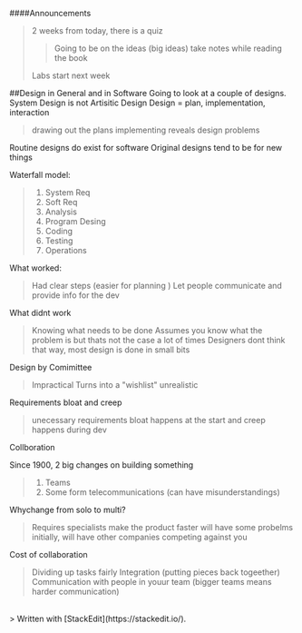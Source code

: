 ####Announcements
> 2 weeks from today, there is a quiz
>  
>  >Going to be on the ideas (big ideas)
>  > take notes while reading the book
>  
>  Labs start next week
>  

##Design in General and in Software
 Going to look at a couple of designs.
 System Design is not Artisitic Design
 Design = plan, implementation, interaction
  > drawing out the plans
  > implementing reveals design problems
  
  Routine designs do exist for software
  Original designs tend to be for new things
  
  Waterfall model:
  > 1. System Req
  > 2. Soft Req
  > 3. Analysis
  > 4. Program Desing
  > 5. Coding
  > 6. Testing
  > 7. Operations

What worked:
> Had clear steps (easier for planning )
> Let people communicate and provide info for the dev

What didnt work
> Knowing what needs to be done
> Assumes you know what the problem is but thats not the case a lot of times
> Designers dont think that way, most design is done in small bits

Design by Comimittee
> Impractical
> Turns into a "wishlist"
> unrealistic
> 

Requirements bloat and creep
> unecessary requirements
> bloat happens at the start and creep happens during dev

Collboration

Since 1900, 2 big changes on building something
> 1. Teams
> 2. Some form telecommunications (can have misunderstandings)
> 

Whychange from solo to multi?
>Requires specialists
>make the product faster
>will have some probelms initially, will have other companies competing against you
> 

Cost of collaboration
> Dividing up tasks fairly 
> Integration (putting pieces back togeether)
> Communication with people in youur team (bigger teams means harder communication)
> 


<br>
> Written with [StackEdit](https://stackedit.io/).